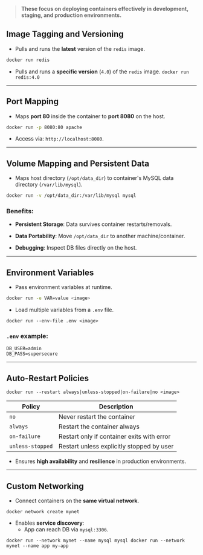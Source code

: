 
>**These focus on deploying containers effectively in development, staging, and production environments.**

##  Image Tagging and Versioning

- Pulls and runs the **latest** version of the `redis` image.

```Dockerfile
docker run redis
```

- Pulls and runs a **specific version** (`4.0`) of the `redis` image.
`docker run redis:4.0`

---

##  Port Mapping

- Maps **port 80** inside the container to **port 8080** on the host.

```sh
docker run -p 8080:80 apache
```

- Access via: `http://localhost:8080`.

---

##  Volume Mapping and Persistent Data

- Maps host directory (`/opt/data_dir`) to container's MySQL data directory (`/var/lib/mysql`).

```sh
docker run -v /opt/data_dir:/var/lib/mysql mysql
```
### Benefits:

- **Persistent Storage**: Data survives container restarts/removals.
    
- **Data Portability**: Move `/opt/data_dir` to another machine/container.
    
- **Debugging**: Inspect DB files directly on the host.

---

##  Environment Variables

- Pass environment variables at runtime.

```sh
docker run -e VAR=value <image>
```

- Load multiple variables from a `.env` file.

```
docker run --env-file .env <image>
```

### `.env` example:

```
DB_USER=admin
DB_PASS=supersecure
```

---

## Auto-Restart Policies

```
docker run --restart always|unless-stopped|on-failure|no <image>
```

|Policy|Description|
|---|---|
|`no`|Never restart the container|
|`always`|Restart the container always|
|`on-failure`|Restart only if container exits with error|
|`unless-stopped`|Restart unless explicitly stopped by user|

- Ensures **high availability** and **resilience** in production environments.


---

##  Custom Networking

- Connect containers on the **same virtual network**.

```
docker network create mynet
```

- Enables **service discovery**:  
    - App can reach DB via `mysql:3306`.

```
docker run --network mynet --name mysql mysql docker run --network mynet --name app my-app
```


